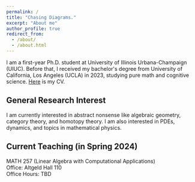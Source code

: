 ```yaml
---
permalink: /
title: "Chasing Diagrams."
excerpt: "About me"
author_profile: true
redirect_from: 
  - /about/
  - /about.html
---
```


I am a first-year Ph.D. student at University of Illinois Urbana-Champaign (UIUC). Before that, I received my bachelor's degree from University of California, Los Angeles (UCLA) in 2023, studying pure math and cognitive science. [Here](https://jiantongliu.github.io/files/Jiantong_Liu_CV.pdf) is my CV. 

General Research Interest
------
I am currently interested in abstract nonsense like algebraic geometry, category theory, and homotopy theory. I am also interested in PDEs, dynamics, and topics in mathematical physics. 

Current Teaching (in Spring 2024)
------
MATH 257 (Linear Algebra with Computational Applications)\
Office: Altgeld Hall 110\
Office Hours: TBD
